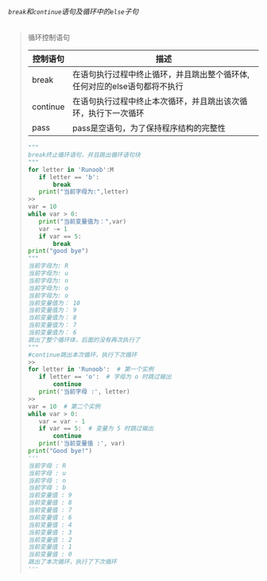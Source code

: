###### `break`和`continue`语句及循环中的`else`子句
>循环控制语句
>
>| 控制语句     | 描述                                      |
>| -------- | --------------------------------------- |
>| break    | 在语句执行过程中终止循环，并且跳出整个循环体,任何对应的else语句都将不执行 |
>| continue | 在语句执行过程中终止本次循环，并且跳出该次循环，执行下一次循环         |
>| pass     | pass是空语句，为了保持程序结构的完整性                   |
>```python
>"""
>break终止循环语句，并且跳出循环语句块
>"""
>for letter in 'Runoob':M
>    if letter == 'b':
>        break
>    print("当前字母为:",letter)
>>>
>var = 10
>while var > 0:
>    print("当前变量值为：",var)
>    var -= 1
>    if var == 5:
>        break
>print("good bye")
>"""
>当前字母为: R
>当前字母为: u
>当前字母为: n
>当前字母为: o
>当前字母为: o
>当前变量值为： 10
>当前变量值为： 9
>当前变量值为： 8
>当前变量值为： 7
>当前变量值为： 6
>跳出了整个循环体，后面的没有再次执行了
>"""
>#continue跳出本次循环，执行下次循环
>>>
>for letter in 'Runoob':  # 第一个实例
>    if letter == 'o':  # 字母为 o 时跳过输出
>        continue
>    print('当前字母 :', letter)
>>>
>var = 10  # 第二个实例
>while var > 0:
>    var = var - 1
>    if var == 5:  # 变量为 5 时跳过输出
>        continue
>    print('当前变量值 :', var)
>print("Good bye!")
>'''
>当前字母 : R
>当前字母 : u
>当前字母 : n
>当前字母 : b
>当前变量值 : 9
>当前变量值 : 8
>当前变量值 : 7
>当前变量值 : 6
>当前变量值 : 4
>当前变量值 : 3
>当前变量值 : 2
>当前变量值 : 1
>当前变量值 : 0
>跳出了本次循环，执行了下次循环
>'''
>```
